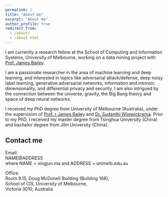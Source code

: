 ```yaml
---
permalink: /
title: "About me"
excerpt: "About me"
author_profile: true
redirect_from: 
  - /about/
  - /about.html
---
```

I am currently a research fellow at the School of Computing and Information Systems, University of Melbourne, working on a data mining project with [Prof. James Bailey](http://people.eng.unimelb.edu.au/baileyj/).

I am a passionate researcher in the area of machine learning and deep learning, and interested in topics like adversarial attack/defense, deep noisy label learning, generative adversarial networks, information and intrinsic dimensionality, and differential privacy and security. I am also intrigued by the connection between the universe, gravity, the Big Bang theory and space of deep neural networks.

I received my PhD degree from University of Melbourne (Australia), under the supervision of [Prof. r James Bailey](http://people.eng.unimelb.edu.au/baileyj/) and [Dr. Sudanthi Wijewickrema](http://findanexpert.unimelb.edu.au/display/person543793). Prior to my PhD, I received my master degree from Tsinghua University (China) and bachelor degree from Jilin University (China).

Contact me
------
Email:<br/>
 NAME@ADDRESS<br/>
 where NAME = xingjun.ma and ADDRESS = unimelb.edu.au<br/>

Office:<br/>
Room 9.15, Doug McDonell Building (Building 168),<br/>
School of CIS, University of Melbourne,<br/>
Victoria 3010, Australia<br/>

